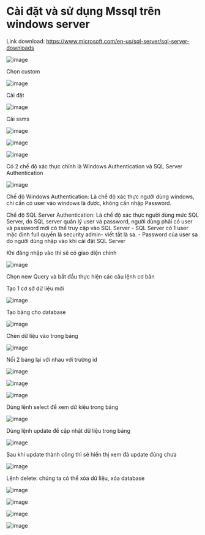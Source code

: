 # Cài đặt và sử dụng Mssql trên windows server

Link download: https://www.microsoft.com/en-us/sql-server/sql-server-downloads

![image](https://user-images.githubusercontent.com/62273292/161185558-1ef111cc-e8b3-4402-b8e5-069989c6a6fb.png)

Chọn custom

![image](https://user-images.githubusercontent.com/62273292/161185663-be0f044f-23b3-4bbf-a81a-e0b1d4ddb635.png)

Cài đặt

![image](https://user-images.githubusercontent.com/62273292/161186812-2b7663be-5717-4972-bd4c-061ed386cbe2.png)

Cài ssms

![image](https://user-images.githubusercontent.com/62273292/161187204-0c6aed17-661f-4e66-a018-e20119c599cd.png)

![image](https://user-images.githubusercontent.com/62273292/161188700-8ebae1ff-b79f-4396-8f83-f5ca260a5fe3.png)

![image](https://user-images.githubusercontent.com/62273292/161212254-df2083dd-ffdf-4518-827c-f26c6e7e3daa.png)


Có 2 chế độ xác thực chính là Windows Authentication và SQL Server Authentication

![image](https://user-images.githubusercontent.com/62273292/161212428-3c09c86a-ad58-4fce-ae4a-585a86a591e3.png)


  Chế độ Windows Authentication: Là chế độ xác thực người dùng windows, chỉ cần có user vào windows là được, không cần nhập Password.
  
  Chế độ SQL Server Authentication: Là chế độ xác thực người dùng mức SQL Server, do SQL server quản lý user và password, người dùng phải có user và password mới có thể  truy cập vào SQL Server
      - SQL Server có 1 user mặc định full quyền là security admin- viết tắt là sa.
      - Password của user sa do người dùng nhập vào khi cài đặt SQL Server
   


Khi đăng nhập vào thì sẽ có giao diện chính 

![image](https://user-images.githubusercontent.com/62273292/161212767-bec8cdda-244e-4aba-b6b0-49756e35e4a4.png)

Chọn new Query và bắt đầu thực hiện các câu lệnh cơ bản

Tạo 1 cơ sỡ dữ liệu mới

![image](https://user-images.githubusercontent.com/97047640/172532679-aa7249f5-5b97-49b8-bdaf-9dc09163c9be.png)

Tạo bảng cho database

![image](https://user-images.githubusercontent.com/97047640/172533547-863aa637-6c6d-42ea-ab6a-fbf1f227cf8a.png)

Chèn dữ liệu vào trong bảng

![image](https://user-images.githubusercontent.com/97047640/172535085-a7b7e5a3-6961-4dec-9887-30486b0d424f.png)

Nối 2 bảng lại với nhau với trường id

![image](https://user-images.githubusercontent.com/62273292/161215839-06fe16ec-b75d-4829-936f-be9a3ace1b6a.png)


![image](https://user-images.githubusercontent.com/62273292/161216039-22008f75-bb2a-4ee3-962b-80308d66f494.png)

![image](https://user-images.githubusercontent.com/62273292/161216068-5f535e02-90c8-4f6c-af25-56f423b8fe3b.png)

Dùng lệnh select để xem dữ kiệu trong bảng

![image](https://user-images.githubusercontent.com/62273292/161216562-fd0ac15e-911c-4099-8aee-9037d60d8bdc.png)

Dùng lệnh update để cập nhật dữ liệu trong bảng

![image](https://user-images.githubusercontent.com/62273292/161217310-b141a5a2-22d0-431d-b340-a968def55725.png)

Sau khi update thành công thì sẽ hiển thị xem đã update đúng chưa

![image](https://user-images.githubusercontent.com/62273292/161217710-11b53c6e-27f9-411f-8014-3efc52381e48.png)


Lệnh delete: chúng ta có thể xóa dữ liệu,  xóa  database


![image](https://user-images.githubusercontent.com/62273292/161218447-54a2a0d1-5d1f-46a9-a79f-650fd035ce3d.png)


![image](https://user-images.githubusercontent.com/62273292/161218502-bc3ddcd1-0e9b-4518-ba27-f237a2a0a1ab.png)


![image](https://user-images.githubusercontent.com/62273292/161220943-af6f74bb-4b42-4e89-8e8a-7384c3b2e773.png)

![image](https://user-images.githubusercontent.com/62273292/161221065-52c29556-3e8d-4ba9-9f93-8d0021fa7ca5.png)























      
      
